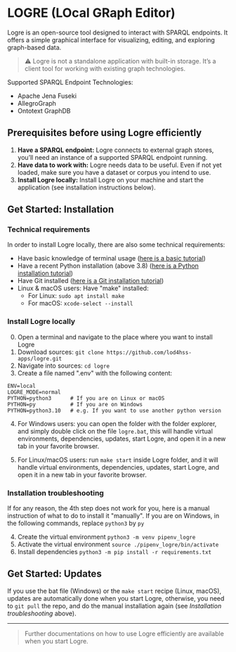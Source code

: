 # LOGRE (LOcal GRaph Editor)

Logre is an open-source tool designed to interact with SPARQL endpoints. It offers a simple graphical interface for visualizing, editing, and exploring graph-based data.

> ⚠️ Logre is not a standalone application with built-in storage. It’s a client tool for working with existing graph technologies.

Supported SPARQL Endpoint Technologies:
- Apache Jena Fuseki
- AllegroGraph
- Ontotext GraphDB

## Prerequisites before using Logre efficiently

1.	**Have a SPARQL endpoint:** Logre connects to external graph stores, you’ll need an instance of a supported SPARQL endpoint running.
2.	**Have data to work with:** Logre needs data to be useful. Even if not yet loaded, make sure you have a dataset or corpus you intend to use.
3.	**Install Logre locally:** Install Logre on your machine and start the application (see installation instructions below).


## Get Started: Installation

### Technical requirements

In order to install Logre locally, there are also some technical requirements:
- Have basic knowledge of terminal usage ([here is a basic tutorial](https://www.freecodecamp.org/news/command-line-for-beginners/))
- Have a recent Python installation (above 3.8) ([here is a Python installation tutorial](https://realpython.com/installing-python/))
- Have Git installed ([here is a Git installation tutorial](https://git-scm.com/book/en/v2/Getting-Started-Installing-Git))
- Linux & macOS users: Have "make" installed:
    - For Linux: `sudo apt install make`
    - For macOS: `xcode-select --install`

### Install Logre locally

0. Open a terminal and navigate to the place where you want to install Logre
1. Download sources: `git clone https://github.com/lod4hss-apps/logre.git`
2. Navigate into sources: `cd logre`
3. Create a file named ".env" with the following content:
```text
ENV=local
LOGRE_MODE=normal
PYTHON=python3      # If you are on Linux or macOS
PYTHON=py           # If you are on Windows
PYTHON=python3.10   # e.g. If you want to use another python version
```
4. For Windows users: you can open the folder with the folder explorer, and simply double click on the file `logre.bat`, this will handle virtual environments, dependencies, updates, start Logre, and open it in a new tab in your favorite browser.

4. For Linux/macOS users: run `make start` inside Logre folder, and it will handle virtual environments, dependencies, updates, start Logre, and open it in a new tab in your favorite browser. 


### Installation troubleshooting

If for any reason, the 4th step does not work for you, here is a manual instruction of what to do to install it "manually". If you are on Windows, in the following commands, replace `python3` by `py`

4. Create the virtual environment `python3 -m venv pipenv_logre`
5. Activate the virtual environment `source ./pipenv_logre/bin/activate`
6. Install dependencies `python3 -m pip install -r requirements.txt`


## Get Started: Updates

If you use the bat file (Windows) or the `make start` recipe (Linux, macOS), updates are automatically done when you start Logre, otherwise, you need to `git pull` the repo, and do the manual installation again (see *Installation troubleshooting* above).


---

> Further documentations on how to use Logre efficiently are available when you start Logre.